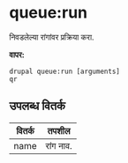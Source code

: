 # queue:run
निवडलेल्या रांगांवर प्रक्रिया करा.

**वापर:**
```
drupal queue:run [arguments]
qr
```

## उपलब्ध वितर्क
वितर्क | तपशील
---------|-------------
name | रांग नाव.
